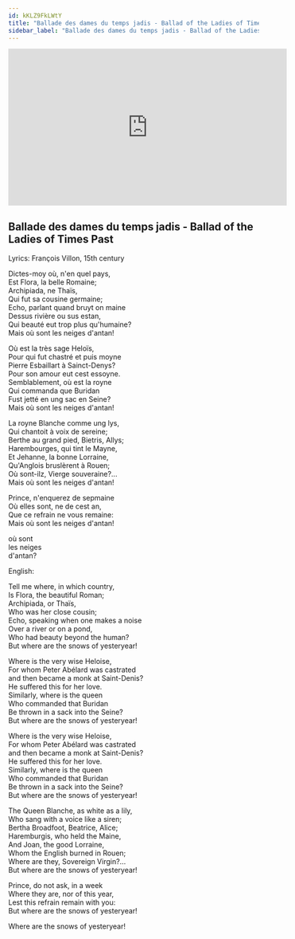 ```yaml
---
id: kKLZ9FkLWtY
title: "Ballade des dames du temps jadis - Ballad of the Ladies of Times Past"
sidebar_label: "Ballade des dames du temps jadis - Ballad of the Ladies of Times Past"
---
```


<div class="video-float-container">
  <iframe
    width="560"
    height="315"
    src="https://www.youtube.com/embed/kKLZ9FkLWtY"
    title="YouTube video player"
    frameborder="0"
    allow="accelerometer; autoplay; clipboard-write; encrypted-media; gyroscope; picture-in-picture; web-share"
    referrerpolicy="strict-origin-when-cross-origin"
    allowfullscreen
  ></iframe>
</div>

## Ballade des dames du temps jadis - Ballad of the Ladies of Times Past

Lyrics: François Villon, 15th century

Dictes-moy où, n'en quel pays,  
Est Flora, la belle Romaine;  
Archipiada, ne Thaïs,  
Qui fut sa cousine germaine;  
Echo, parlant quand bruyt on maine  
Dessus rivière ou sus estan,  
Qui beauté eut trop plus qu'humaine?  
Mais où sont les neiges d'antan!

Où est la très sage Heloïs,  
Pour qui fut chastré et puis moyne  
Pierre Esbaillart à Sainct-Denys?  
Pour son amour eut cest essoyne.  
Semblablement, où est la royne  
Qui commanda que Buridan  
Fust jetté en ung sac en Seine?  
Mais où sont les neiges d'antan!

La royne Blanche comme ung lys,  
Qui chantoit à voix de sereine;  
Berthe au grand pied, Bietris, Allys;  
Harembourges, qui tint le Mayne,  
Et Jehanne, la bonne Lorraine,  
Qu'Anglois bruslèrent à Rouen;  
Où sont-ilz, Vierge souveraine?...  
Mais où sont les neiges d'antan!

Prince, n'enquerez de sepmaine  
Où elles sont, ne de cest an,  
Que ce refrain ne vous remaine:  
Mais où sont les neiges d'antan!

où sont   
les neiges   
d'antan?

English: 

Tell me where, in which country,  
Is Flora, the beautiful Roman;  
Archipiada, or Thaïs,  
Who was her close cousin;  
Echo, speaking when one makes a noise  
Over a river or on a pond,  
Who had beauty beyond the human?  
But where are the snows of yesteryear!

Where is the very wise Heloise,  
For whom Peter Abélard was castrated   
and then became a monk at Saint-Denis?  
He suffered this for her love.  
Similarly, where is the queen  
Who commanded that Buridan  
Be thrown in a sack into the Seine?  
But where are the snows of yesteryear!

Where is the very wise Heloise,  
For whom Peter Abélard was castrated   
and then became a monk at Saint-Denis?  
He suffered this for her love.  
Similarly, where is the queen  
Who commanded that Buridan  
Be thrown in a sack into the Seine?  
But where are the snows of yesteryear!

The Queen Blanche, as white as a lily,  
Who sang with a voice like a siren;  
Bertha Broadfoot, Beatrice, Alice;  
Haremburgis, who held the Maine,  
And Joan, the good Lorraine,  
Whom the English burned in Rouen;  
Where are they, Sovereign Virgin?...  
But where are the snows of yesteryear!

Prince, do not ask, in a week  
Where they are, nor of this year,  
Lest this refrain remain with you:  
But where are the snows of yesteryear!

Where are the snows of yesteryear!
